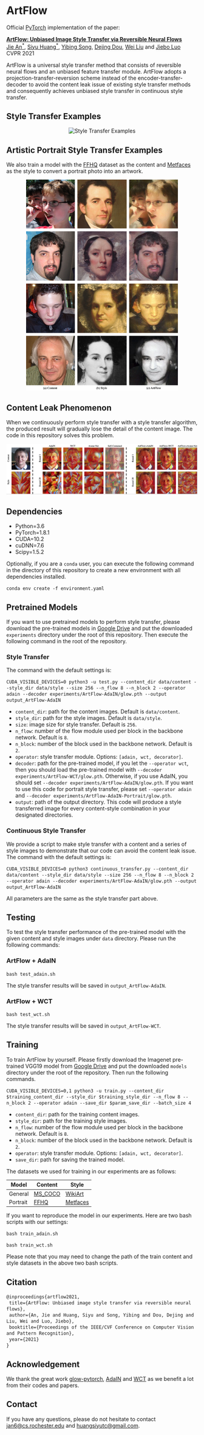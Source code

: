 # ArtFlow
Official [PyTorch](https://pytorch.org) implementation of the paper:

[**ArtFlow: Unbiased Image Style Transfer via Reversible Neural Flows**](arxiv_link)  
[Jie An<sup>*</sup>](https://www.cs.rochester.edu/u/jan6/), [Siyu Huang<sup>*</sup>](https://siyuhuang.github.io), [Yibing Song](https://ybsong00.github.io), [Dejing Dou](https://ix.cs.uoregon.edu/~dou/), [Wei Liu](https://sse.cuhk.edu.cn/en/faculty/liuwei) and [Jiebo Luo](https://www.cs.rochester.edu/u/jluo/)  
CVPR 2021

ArtFlow is a universal style transfer method that consists of reversible neural flows and an unbiased feature transfer module. ArtFlow adopts a projection-transfer-reversion scheme instead of the encoder-transfer-decoder to avoid the content leak issue of existing style transfer methods and consequently achieves unbiased style transfer in continuous style transfer.


## Style Transfer Examples
<p align='center'>
 <img alt='Style Transfer Examples' src='figs/result.png'>
</p>


## Artistic Portrait Style Transfer Examples
We also train a model with the [FFHQ](https://github.com/NVlabs/ffhq-dataset) dataset as the content and [Metfaces](https://github.com/NVlabs/metfaces-dataset) as the style to convert a portrait photo into an artwork.
<p align='center'>
 <img alt='Portrait Style Transfer' src='figs/portrait.png' width='400'>
</p>

## Content Leak Phenomenon
When we continuously perform style transfer with a style transfer algorithm, the produced result will gradually lose the detail of the content image. The code in this repository solves this problem.

<p align='center'>
 <img alt='Content Leak Phenomenons' src='figs/leak_compare.png'>
</p>


## Dependencies
* Python=3.6
* PyTorch=1.8.1
* CUDA=10.2
* cuDNN=7.6
* Scipy=1.5.2
 
Optionally, if you are a `conda` user, you can execute the following command in the directory of this repository to create a new environment with all dependencies installed.
```
conda env create -f environment.yaml
```

## Pretrained Models
If you want to use pretrained models to perform style transfer, please download the pre-trained models in [Google Drive](https://drive.google.com/drive/folders/1w2fHgSBYwjplfeCXI8eOGYpi69CpJBTE?usp=sharing) and put the downloaded `experiments` directory under the root of this repository. Then execute the following command in the root of the repository.

### Style Transfer
The command with the default settings is:
```
CUDA_VISIBLE_DEVICES=0 python3 -u test.py --content_dir data/content --style_dir data/style --size 256 --n_flow 8 --n_block 2 --operator adain --decoder experiments/ArtFlow-AdaIN/glow.pth --output output_ArtFlow-AdaIN
```

* `content_dir`: path for the content images. Default is `data/content`.
* `style_dir`: path for the style images. Default is `data/style`.
* `size`: image size for style transfer. Default is `256`.
* `n_flow`: number of the flow module used per block in the backbone network. Default is `8`.
* `n_block`: number of the block used in the backbone network. Default is `2`.
* `operator`: style transfer module. Options: `[adain, wct, decorator]`.
* `decoder`: path for the pre-trained model, if you let the `--operator wct`, then you should load the pre-trained model with `--decoder experiments/ArtFlow-WCT/glow.pth`. Otherwise, if you use AdaIN, you should set `--decoder experiments/ArtFlow-AdaIN/glow.pth`. If you want to use this code for portrait style transfer, please set `--operator adain` and `--decoder experiments/ArtFlow-AdaIN-Portrait/glow.pth`.
* `output`: path of the output directory. This code will produce a style transferred image for every content-style combination in your designated directories.

### Continuous Style Transfer
We provide a script to make style transfer with a content and a series of style images to demonstrate that our code can avoid the content leak issue. The command with the default settings is:
```
CUDA_VISIBLE_DEVICES=0 python3 continuous_transfer.py --content_dir data/content --style_dir data/style --size 256 --n_flow 8 --n_block 2 --operator adain --decoder experiments/ArtFlow-AdaIN/glow.pth --output output_ArtFlow-AdaIN
```
All parameters are the same as the style transfer part above.

## Testing
To test the style transfer performance of the pre-trained model with the given content and style images under `data` directory. Please run the following commands:
### ArtFlow + AdaIN
```
bash test_adain.sh
```
The style transfer results will be saved in `output_ArtFlow-AdaIN`.

### ArtFlow + WCT
```
bash test_wct.sh
```
The style transfer results will be saved in `output_ArtFlow-WCT`.

## Training
To train ArtFlow by yourself. Please firstly download the Imagenet pre-trained VGG19 model from [Google Drive](https://drive.google.com/drive/folders/1ecTshAlTsLf7i3oyN2ntyEPEeIoxUDu9?usp=sharing) and put the downloaded `models` directory under the root of the repository. Then run the following commands.
```
CUDA_VISIBLE_DEVICES=0,1 python3 -u train.py --content_dir $training_content_dir --style_dir $training_style_dir --n_flow 8 --n_block 2 --operator adain --save_dir $param_save_dir --batch_size 4
```

* `content_dir`: path for the training content images.
* `style_dir`: path for the training style images.
* `n_flow`: number of the flow module used per block in the backbone network. Default is `8`.
* `n_block`: number of the block used in the backbone network. Default is `2`.
* `operator`: style transfer module. Options: `[adain, wct, decorator]`.
* `save_dir`: path for saving the trained model.

The datasets we used for training in our experiments are as follows:

| Model | Content | Style |
| ---- | ---- | ---- |
| General | [MS_COCO](http://images.cocodataset.org/zips/train2014.zip) | [WikiArt](https://github.com/cs-chan/ArtGAN/tree/master/WikiArt%20Dataset) |
| Portrait | [FFHQ](https://github.com/NVlabs/ffhq-dataset) | [Metfaces](https://github.com/NVlabs/metfaces-dataset) |

If you want to reproduce the model in our experiments. Here are two bash scripts with our settings:
```
bash train_adain.sh
```
```
bash train_wct.sh
```
Please note that you may need to change the path of the train content and style datasets in the above two bash scripts.

## Citation
```
@inproceedings{artflow2021,
 title={ArtFlow: Unbiased image style transfer via reversible neural flows},
 author={An, Jie and Huang, Siyu and Song, Yibing and Dou, Dejing and Liu, Wei and Luo, Jiebo},
 booktitle={Proceedings of the IEEE/CVF Conference on Computer Vision and Pattern Recognition},
 year={2021}
}
```

## Acknowledgement
We thank the great work [glow-pytorch](https://github.com/rosinality/glow-pytorch), [AdaIN](https://github.com/xunhuang1995/AdaIN-style) and [WCT](https://github.com/Yijunmaverick/UniversalStyleTransfer) as we benefit a lot from their codes and papers.

## Contact
If you have any questions, please do not hesitate to contact <jan6@cs.rochester.edu> and <huangsiyutc@gmail.com>.

